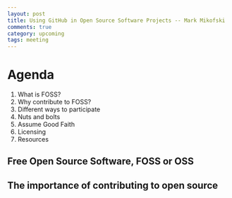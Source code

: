 ```yaml
---
layout: post
title: Using GitHub in Open Source Software Projects -- Mark Mikofski
comments: true
category: upcoming
tags: meeting
---
```


# Agenda
1. What is FOSS?
2. Why contribute to FOSS?
3. Different ways to participate
4. Nuts and bolts
5. Assume Good Faith
6. Licensing
7. Resources

## Free Open Source Software, FOSS or OSS


## The importance of contributing to open source


